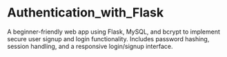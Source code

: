 # Authentication_with_Flask
A beginner-friendly web app using Flask, MySQL, and bcrypt to implement secure user signup and login functionality. Includes password hashing, session handling, and a responsive login/signup interface.
